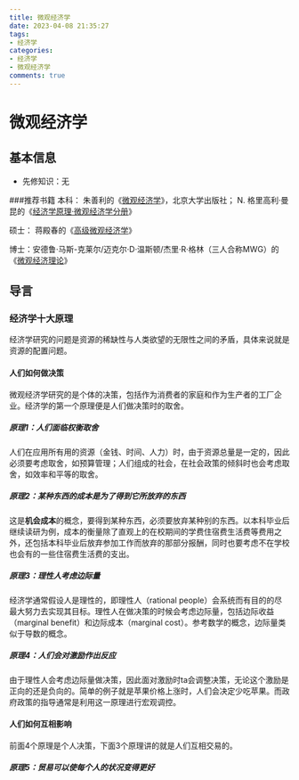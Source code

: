```yaml
---
title: 微观经济学
date: 2023-04-08 21:35:27
tags:
- 经济学
categories:
- 经济学
- 微观经济学
comments: true
---
```

# 微观经济学
## 基本信息

- 先修知识：无

###推荐书籍
本科：
朱善利的《[微观经济学](https://www.pup.cn/bookDetail?name=%25E5%25BE%25AE%25E8%25A7%2582%25E7%25BB%258F%25E6%25B5%258E%25E5%25AD%25A6%28%25E7%25AC%25AC2%25E7%2589%2588%29&id=559fdaec186011e9805800163e0a6607&0.8921016508524792)》，北京大学出版社；
N. 格里高利·曼昆的《[经济学原理·微观经济学分册](https://book.douban.com/subject/35005103/)》

硕士：
蒋殿春的《[高级微观经济学](https://www.pup.cn/bookDetail?name=%25E9%25AB%2598%25E7%25BA%25A7%25E5%25BE%25AE%25E8%25A7%2582%25E7%25BB%258F%25E6%25B5%258E%25E5%25AD%25A6%28%25E7%25AC%25AC%25E4%25BA%258C%25E7%2589%2588%29&id=d3c15577185f11e9805800163e0a6607&0.7354685436621149)》

博士：安德鲁·马斯-克莱尔/迈克尔·D·温斯顿/杰里·R·格林（三人合称MWG）的《[微观经济理论](https://book.douban.com/subject/26271762/)》

## 导言
### 经济学十大原理
经济学研究的问题是资源的稀缺性与人类欲望的无限性之间的矛盾，具体来说就是资源的配置问题。
#### 人们如何做决策
微观经济学研究的是个体的决策，包括作为消费者的家庭和作为生产者的工厂企业。经济学的第一个原理便是人们做决策时的取舍。
##### 原理1：人们面临权衡取舍
人们在应用所有用的资源（金钱、时间、人力）时，由于资源总量是一定的，因此必须要考虑取舍，如预算管理；人们组成的社会，在社会政策的倾斜时也会考虑取舍，如效率和平等的取舍。
##### 原理2：某种东西的成本是为了得到它所放弃的东西
这是**机会成本**的概念，要得到某种东西，必须要放弃某种别的东西。以本科毕业后继续读研为例，成本的衡量除了直观上的在校期间的学费住宿费生活费等费用之外，还包括本科毕业后放弃参加工作而放弃的那部分报酬，同时也要考虑不在学校也会有的一些住宿费生活费的支出。
##### 原理3：理性人考虑边际量
经济学通常假设人是理性的，即理性人（rational people）会系统而有目的的尽最大努力去实现其目标。理性人在做决策的时候会考虑边际量，包括边际收益（marginal benefit）和边际成本（marginal cost）。参考数学的概念，边际量类似于导数的概念。
##### 原理4：人们会对激励作出反应
由于理性人会考虑边际量做决策，因此面对激励时ta会调整决策，无论这个激励是正向的还是负向的。简单的例子就是苹果价格上涨时，人们会决定少吃苹果。而政府政策的指导通常是利用这一原理进行宏观调控。
#### 人们如何互相影响
前面4个原理是个人决策，下面3个原理讲的就是人们互相交易的。
##### 原理5：贸易可以使每个人的状况变得更好


